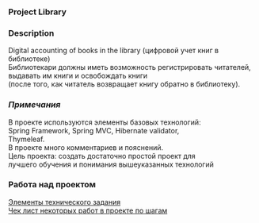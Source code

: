 ### Project Library

### Description
Digital accounting of books in the library (цифровой учет книг в библиотеке)<br>
Библиотекари должны иметь возможность регистрировать читателей, <br>
выдавать им книги и освобождать книги <br>
(после того, как читатель возвращает книгу обратно в библиотеку).<br>

### _Примечания_
В проекте используются элементы базовых технологий: <br> 
Spring Framework, Spring MVC, Hibernate validator,<br>
Thymeleaf.<br>
В проекте много комментариев и пояснений. <br>
Цель проекта: создать достаточно простой проект для <br>
лучшего обучения и понимания вышеуказанных технологий


### Работа над проектом
<a href="src/main/resources/tz">
Элементы технического задания</a><br>

<a href="src/main/resources/check_list">
Чек лист некоторых работ в проекте по шагам</a>